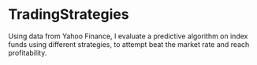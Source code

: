 # TradingStrategies
Using data from Yahoo Finance, I evaluate a predictive algorithm on index funds using different strategies, to attempt beat the market rate and reach profitability.
